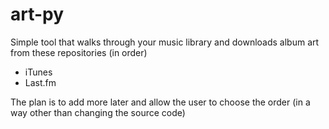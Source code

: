 art-py
======

Simple tool that walks through your music library and downloads album art from
these repositories (in order)

* iTunes
* Last.fm

The plan is to add more later and allow the user to choose the order (in a way
other than changing the source code)
